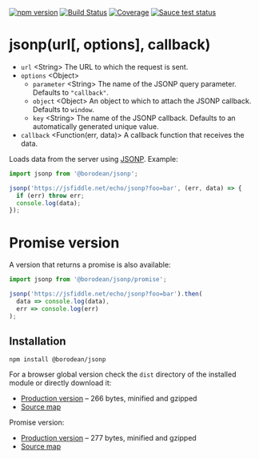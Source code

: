 [![npm version][npm-badge]][npm] [![Build Status][travis-badge]][travis] [![Coverage][coveralls-badge]][coveralls] [![Sauce test status][sauce-badge]][sauce]

# jsonp(url[, options], callback)

- `url` &lt;String&gt; The URL to which the request is sent.
- `options` &lt;Object&gt;
  - `parameter` &lt;String&gt; The name of the JSONP query parameter. Defaults to `"callback"`.
  - `object` &lt;Object&gt; An object to which to attach the JSONP callback. Defaults to `window`.
  - `key` &lt;String&gt; The name of the JSONP callback. Defaults to an automatically generated unique value.
- `callback` &lt;Function(err, data)&gt; A callback function that receives the data.

Loads data from the server using [JSONP][jsonp]. Example:

```js
import jsonp from '@borodean/jsonp';

jsonp('https://jsfiddle.net/echo/jsonp?foo=bar', (err, data) => {
  if (err) throw err;
  console.log(data);
});
```

# Promise version

A version that returns a promise is also available:

```js
import jsonp from '@borodean/jsonp/promise';

jsonp('https://jsfiddle.net/echo/jsonp?foo=bar').then(
  data => console.log(data),
  err => console.log(err)
);
```

## Installation

```
npm install @borodean/jsonp
```

For a browser global version check the `dist` directory of the installed module or directly download it:

- [Production version][dl-callback] – 266 bytes, minified and gzipped
- [Source map][dl-callback-map]

Promise version:

- [Production version][dl-promise] – 277 bytes, minified and gzipped
- [Source map][dl-promise-map]

[coveralls]:       https://coveralls.io/github/borodean/jsonp
[coveralls-badge]: https://img.shields.io/coveralls/borodean/jsonp/master
[dl-callback]:     https://github.com/borodean/jsonp/releases/download/3.0.0/jsonp-3.0.0.min.js
[dl-callback-map]: https://github.com/borodean/jsonp/releases/download/3.0.0/jsonp-3.0.0.min.js.map
[dl-promise]:      https://github.com/borodean/jsonp/releases/download/3.0.0/jsonp-promise-3.0.0.min.js
[dl-promise-map]:  https://github.com/borodean/jsonp/releases/download/3.0.0/jsonp-promise-3.0.0.min.js.map
[jsonp]:           http://bob.ippoli.to/archives/2005/12/05/remote-json-jsonp/
[npm]:             https://www.npmjs.com/package/@borodean/jsonp
[npm-badge]:       https://img.shields.io/npm/v/@borodean/jsonp
[sauce]:           https://saucelabs.com/u/borodean-jsonp
[sauce-badge]:     https://badges.herokuapp.com/sauce/borodean-jsonp
[travis]:          https://travis-ci.org/borodean/jsonp
[travis-badge]:    https://img.shields.io/travis/borodean/jsonp/master
